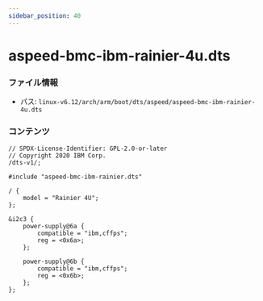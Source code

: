 ```yaml
---
sidebar_position: 40
---
```

# aspeed-bmc-ibm-rainier-4u.dts

### ファイル情報

- パス: `linux-v6.12/arch/arm/boot/dts/aspeed/aspeed-bmc-ibm-rainier-4u.dts`

### コンテンツ

```dts
// SPDX-License-Identifier: GPL-2.0-or-later
// Copyright 2020 IBM Corp.
/dts-v1/;

#include "aspeed-bmc-ibm-rainier.dts"

/ {
	model = "Rainier 4U";
};

&i2c3 {
	power-supply@6a {
		compatible = "ibm,cffps";
		reg = <0x6a>;
	};

	power-supply@6b {
		compatible = "ibm,cffps";
		reg = <0x6b>;
	};
};

```
